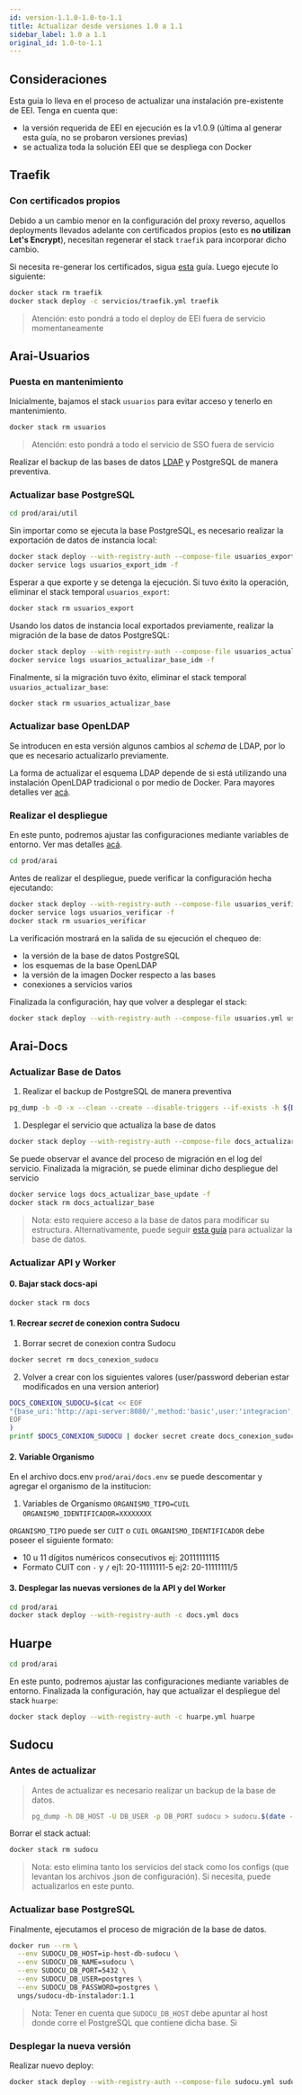 ```yaml
---
id: version-1.1.0-1.0-to-1.1
title: Actualizar desde versiones 1.0 a 1.1
sidebar_label: 1.0 a 1.1
original_id: 1.0-to-1.1
---
```


## Consideraciones

Esta guía lo lleva en el proceso de actualizar una instalación pre-existente de EEI. Tenga en cuenta que:

* la versión requerida de EEI en ejecución es la v1.0.9 (última al generar esta guía, no se probaron versiones previas)
* se actualiza toda la solución EEI que se despliega con Docker

## Traefik

### Con certificados propios

Debido a un cambio menor en la configuración del proxy reverso, aquellos deployments llevados adelante con certificados propios (esto es **no utilizan Let's Encrypt**), necesitan regenerar el stack `traefik` para incorporar dicho cambio. 

Si necesita re-generar los certificados, sigua [esta](../redes#tls) guía. Luego ejecute lo siguiente:

```bash
docker stack rm traefik 
docker stack deploy -c servicios/traefik.yml traefik
```

> Atención: esto pondrá a todo el deploy de EEI fuera de servicio momentaneamente

## Arai-Usuarios

### Puesta en mantenimiento

Inicialmente, bajamos el stack `usuarios` para evitar acceso y tenerlo en mantenimiento.

```bash
docker stack rm usuarios
```

> Atención: esto pondrá a todo el servicio de SSO fuera de servicio

Realizar el backup de las bases de datos [LDAP](https://documentacion.siu.edu.ar/usuarios/docs/cache/guia-directorio-ldap/#resguardo)
y PostgreSQL de manera preventiva.

### Actualizar base PostgreSQL

```bash
cd prod/arai/util
```

Sin importar como se ejecuta la base PostgreSQL, es necesario realizar la exportación de datos de instancia local:

```bash
docker stack deploy --with-registry-auth --compose-file usuarios_exportar_instalacion.yml usuarios_export
docker service logs usuarios_export_idm -f
```

Esperar a que exporte y se detenga la ejecución. Si tuvo éxito la operación, eliminar el stack temporal `usuarios_export`:

```bash
docker stack rm usuarios_export
```
   
Usando los datos de instancia local exportados previamente, realizar la migración de la base de datos PostgreSQL:

```bash
docker stack deploy --with-registry-auth --compose-file usuarios_actualizar_base.yml usuarios_actualizar_base
docker service logs usuarios_actualizar_base_idm -f
```
   
Finalmente, si la migración tuvo éxito, eliminar el stack temporal `usuarios_actualizar_base`:

```bash
docker stack rm usuarios_actualizar_base
```

### Actualizar base OpenLDAP

Se introducen en esta versión algunos cambios al *schema* de LDAP, por lo que es necesario actualizarlo previamente. 

La forma de actualizar el esquema LDAP depende de si está utilizando una instalación OpenLDAP tradicional o por medio de
Docker. Para mayores detalles ver [acá](https://documentacion.siu.edu.ar/usuarios/docs/cache/3.0-to-3.1/#actualizar-openldap).

### Realizar el despliegue

En este punto, podremos ajustar las configuraciones mediante variables de entorno. Ver mas detalles 
[acá](https://documentacion.siu.edu.ar/usuarios/docs/cache/3.0-to-3.1/#actualizar-configuraci%C3%B3n). 

```bash
cd prod/arai
```

Antes de realizar el despliegue, puede verificar la configuración hecha ejecutando:

```bash
docker stack deploy --with-registry-auth --compose-file usuarios_verificar.yml usuarios_verificar
docker service logs usuarios_verificar -f
docker stack rm usuarios_verificar
```

La verificación mostrará en la salida de su ejecución el chequeo de:
* la versión de la base de datos PostgreSQL
* los esquemas de la base OpenLDAP
* la versión de la imagen Docker respecto a las bases
* conexiones a servicios varios

Finalizada la configuración, hay que volver a desplegar el stack:

```bash
docker stack deploy --with-registry-auth --compose-file usuarios.yml usuarios
```

## Arai-Docs

### Actualizar Base de Datos

1. Realizar el backup de PostgreSQL de manera preventiva

```bash
pg_dump -b -O -x --clean --create --disable-triggers --if-exists -h ${DB_HOST} -p ${DB_PORT} -U ${DB_USERNAME} -d ${DB_DBNAME} -f dump_10x.sql
```

1. Desplegar el servicio que actualiza la base de datos 

```bash
docker stack deploy --with-registry-auth --compose-file docs_actualizar_base.yml docs_actualizar_base
```

Se puede observar el avance del proceso de migración en el log del servicio. Finalizada la migración, se puede eliminar dicho despliegue del servicio

```bash
docker service logs docs_actualizar_base_update -f
docker stack rm docs_actualizar_base
```

> Nota: esto requiere acceso a la base de datos para modificar su estructura. Alternativamente, puede seguir [esta guía](https://documentacion.siu.edu.ar/documentos/docs/actualizacion/#actualizar-base-de-datos-104--a-105-o-superior) para actualizar la base de datos.


### Actualizar API y Worker

#### 0. Bajar stack docs-api
```bash
docker stack rm docs
```

#### 1. Recrear *secret* de conexion contra Sudocu

1. Borrar secret de conexion contra Sudocu
```bash
docker secret rm docs_conexion_sudocu
```

2. Volver a crear con los siguientes valores (user/password deberian estar modificados en una version anterior)
```bash
DOCS_CONEXION_SUDOCU=$(cat << EOF
"{base_uri:'http://api-server:8080/',method:'basic',user:'integracion',password:'integracion'}"
EOF
)
printf $DOCS_CONEXION_SUDOCU | docker secret create docs_conexion_sudocu -
```

#### 2. Variable Organismo

En el archivo docs.env `prod/arai/docs.env` se puede descomentar y agregar el organismo de la institucion:

1. Variables de Organismo
   `ORGANISMO_TIPO=CUIL`
   `ORGANISMO_IDENTIFICADOR=XXXXXXXX`

`ORGANISMO_TIPO` puede ser `CUIT` o `CUIL`
`ORGANISMO_IDENTIFICADOR` debe poseer el siguiente formato:
* 10 u 11 dígitos numéricos consecutivos ej: 20111111115
* Formato CUIT con `-` y `/` ej1: 20-11111111-5 ej2: 20-11111111/5

#### 3. Desplegar las nuevas versiones de la API y del Worker

```bash
cd prod/arai
docker stack deploy --with-registry-auth -c docs.yml docs
```

## Huarpe

```bash
cd prod/arai
```

En este punto, podremos ajustar las configuraciones mediante variables de entorno. Finalizada la configuración, hay que 
actualizar el despliegue del stack `huarpe`:


```bash
docker stack deploy --with-registry-auth -c huarpe.yml huarpe
```

## Sudocu


### Antes de actualizar

> Antes de actualizar es necesario realizar un backup de la base de datos.
>
> ```bash
> pg_dump -h DB_HOST -U DB_USER -p DB_PORT sudocu > sudocu.$(date -I).sql
> ```

Borrar el stack actual:

```bash
docker stack rm sudocu
```

> Nota: esto elimina tanto los servicios del stack como los configs (que levantan los archivos .json de configuración). Si necesita, puede actualizarlos en este punto.

### Actualizar base PostgreSQL

Finalmente, ejecutamos el proceso de migración de la base de datos.

```bash
docker run --rm \
  --env SUDOCU_DB_HOST=ip-host-db-sudocu \
  --env SUDOCU_DB_NAME=sudocu \
  --env SUDOCU_DB_PORT=5432 \
  --env SUDOCU_DB_USER=postgres \
  --env SUDOCU_DB_PASSWORD=postgres \
  ungs/sudocu-db-instalador:1.1
```

> Nota: Tener en cuenta que `SUDOCU_DB_HOST` debe apuntar al host donde corre el PostgreSQL que contiene dicha base. Si 

### Desplegar la nueva versión

Realizar nuevo deploy:

```bash
docker stack deploy --with-registry-auth --compose-file sudocu.yml sudocu
```

